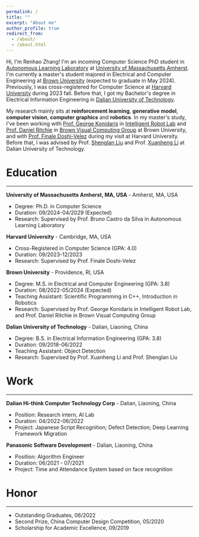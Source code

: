 ```yaml
---
permalink: /
title: ""
excerpt: "About me"
author_profile: true
redirect_from: 
  - /about/
  - /about.html
---
```


Hi, I'm Renhao Zhang! I'm an incoming Computer Science PhD student in [Autonomous Learning Laboratory](https://all.cs.umass.edu/) at [University of Massachusetts Amherst](https://www.umass.edu/). I'm currently a master's student majored in Electrical and Computer Engineering at [Brown University](https://www.brown.edu/) (expected to graduate in May 2024). Previously, I was cross-registered for Computer Science at [Harvard University](https://www.harvard.edu/) during 2023 fall. Before that, I got my Bachelor's degree in Electrical Information Engineering in [Dalian University of Technology](https://en.dlut.edu.cn/).

My research mainly sits at **reinforcement learning**, **generative model**, **computer vision**, **computer graphics** and **robotics**. In my master's study, I've been working with [Prof. George Konidaris](https://cs.brown.edu/people/gdk/) in [Intelligent Robot Lab](http://irl.cs.brown.edu/) and [Prof. Daniel Ritchie](https://dritchie.github.io/) in [Brown Visual Computing Group](https://visual.cs.brown.edu/) at Brown University, and with [Prof. Finale Doshi-Velez](https://finale.seas.harvard.edu/) during my visit at Harvard University. Before that, I was advised by Prof. [Shenglan Liu](http://faculty.dlut.edu.cn/liushenglan/en/index.htm) and Prof. [Xuanheng Li](http://faculty.dlut.edu.cn/2018011001/en/index.htm) at Dalian University of Technology.

Education
======
---
**University of Massachusetts Amherst, MA, USA** - Amherst, MA, USA
- Degree: Ph.D. in Computer Science
- Duration: 09/2024-04/2029 (Expected)
- Research: Supervised by Prof. Bruno Castro da Silva in Autonomous Learning Laboratory

**Harvard University** - Cambridge, MA, USA
- Cross-Registered in Computer Science (GPA: 4.0)
- Duration: 09/2023-12/2023
- Research: Supervised by Prof. Finale Doshi-Velez

**Brown University** - Providence, RI, USA
- Degree: M.S. in Electrical and Computer Engineering (GPA: 3.8)
- Duration: 08/2022-05/2024 (Expected)
- Teaching Assistant: Scientific Programming in C++, Introduction in Robotics
- Research: Supervised by Prof. George Konidaris in Intelligent Robot Lab, and Prof. Daniel Ritchie in Brown Visual Computing Group

**Dalian University of Technology** - Dalian, Liaoning, China
- Degree: B.S. in Electrical Information Engineering (GPA: 3.8)
- Duration: 09/2018-06/2022
- Teaching Assistant: Object Detection
- Research: Supervised by Prof. Xuanheng Li and Prof. Shenglan Liu

Work
======
---
**Dalian Hi-think Computer Technology Corp** - Dalian, Liaoning, China
- Position: Research intern, AI Lab
- Duration: 04/2022-06/2022
- Project: Japanese Script Recognition; Defect Detection; Deep Learning Framework Migration

**Panasonic Software Development** - Dalian, Liaoning, China
- Position: Algorithm Engineer
- Duration: 06/2021 - 07/2021
- Project: Time and Attendance System based on face recognition


Honor
======
---
- Outstanding Graduates, 06/2022
- Second Prize, China Computer Design Competition, 05/2020
- Scholarship for Academic Excellence, 09/2019

